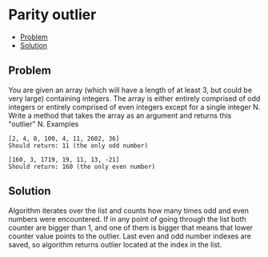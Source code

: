 # Parity outlier
* [Problem](#problem)
* [Solution](#solution)

## Problem
You are given an array (which will have a length of at least 3, but could be very large) containing integers. The array is either entirely comprised of odd integers or entirely comprised of even integers except for a single integer N. Write a method that takes the array as an argument and returns this "outlier" N.
Examples

```
[2, 4, 0, 100, 4, 11, 2602, 36]
Should return: 11 (the only odd number)
```

```
[160, 3, 1719, 19, 11, 13, -21]
Should return: 160 (the only even number)
```



## Solution

Algorithm iterates over the list and counts how many times odd and even numbers were encountered. 
If in any point of going through the list both counter are bigger than 1, and one of them is bigger that means that lower counter value points to the outlier.
Last even and odd number indexes are saved, so algorithm returns outlier located at the index in the list.
